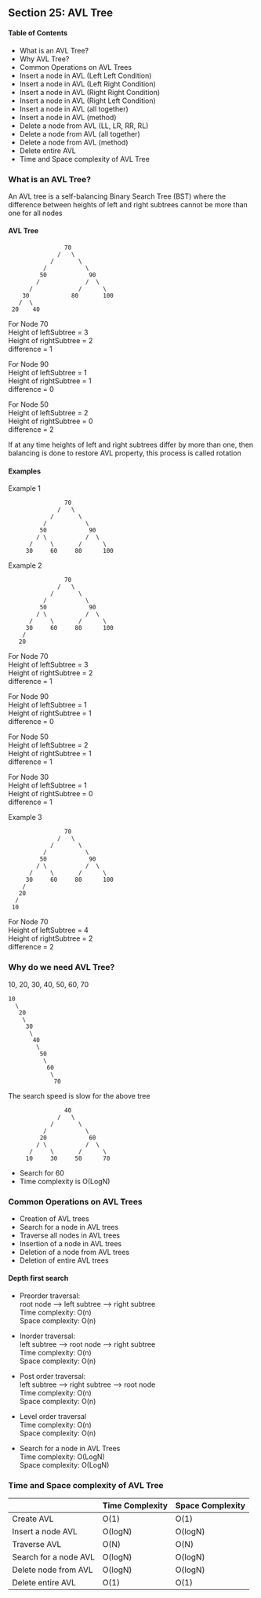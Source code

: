 ## Section 25: AVL Tree

#### Table of Contents
- What is an AVL Tree?
- Why AVL Tree?
- Common Operations on AVL Trees
- Insert a node in AVL (Left Left Condition)
- Insert a node in AVL (Left Right Condition)
- Insert a node in AVL (Right Right Condition)
- Insert a node in AVL (Right Left Condition)
- Insert a node in AVL (all together)
- Insert a node in AVL (method)
- Delete a node from AVL (LL, LR, RR, RL)
- Delete a node from AVL (all together)
- Delete a node from AVL (method)
- Delete entire AVL
- Time and Space complexity of AVL Tree


### What is an AVL Tree?

An AVL tree is a self-balancing Binary Search Tree (BST) where the difference between
heights of left and right subtrees cannot be more than one for all nodes

#### AVL Tree
```
                70
              /   \  
            /       \  
          /           \  
         50            90
        /             /  \ 
      /             /      \ 
    30            80       100
   /  \       
 20    40  
```

For Node 70 \
Height of leftSubtree = 3 \
Height of rightSubtree = 2 \
difference = 1 

For Node 90 \
Height of leftSubtree = 1 \
Height of rightSubtree = 1 \
difference = 0 

For Node 50 \
Height of leftSubtree = 2 \
Height of rightSubtree = 0 \
difference = 2

If at any time heights of left and right subtrees differ by more than one, then 
balancing is done to restore AVL property, this process is called rotation

#### Examples

Example 1
```
                70
              /   \  
            /       \  
          /           \  
         50            90
        / \           /  \ 
      /     \       /      \ 
     30     60     80      100
```

Example 2
```
                70
              /   \  
            /       \  
          /           \  
         50            90
        / \           /  \ 
      /     \       /      \ 
     30     60     80      100
    / 
   20
```

For Node 70 \
Height of leftSubtree = 3 \
Height of rightSubtree = 2 \
difference = 1

For Node 90 \
Height of leftSubtree = 1 \
Height of rightSubtree = 1 \
difference = 0

For Node 50 \
Height of leftSubtree = 2 \
Height of rightSubtree = 1 \
difference = 1

For Node 30 \
Height of leftSubtree = 1 \
Height of rightSubtree = 0 \
difference = 1


Example 3
```
                70
              /   \  
            /       \  
          /           \  
         50            90
        / \           /  \ 
      /     \       /      \ 
     30     60     80      100
    / 
   20
  /
 10
```
For Node 70 \
Height of leftSubtree = 4 \
Height of rightSubtree = 2 \
difference = 2


### Why do we need AVL Tree?

10, 20, 30, 40, 50, 60, 70 
```
10
  \ 
   20
    \ 
     30 
      \ 
       40 
        \ 
         50
          \ 
           60 
            \ 
             70 
```

The search speed is slow for the above tree
```
                40
              /   \  
            /       \  
          /           \  
         20            60
        / \           /  \ 
      /     \       /      \ 
     10     30     50      70
```

- Search for 60
- Time complexity is O(LogN)

### Common Operations on AVL Trees
- Creation of AVL trees
- Search for a node in AVL trees
- Traverse all nodes in AVL trees 
- Insertion of a node in AVL trees
- Deletion of a node from AVL trees
- Deletion of entire AVL trees

#### Depth first search
- Preorder traversal: \
root node --> left subtree --> right subtree \
Time complexity: O(n) \
Space complexity: O(n)

- Inorder traversal: \
left subtree --> root node --> right subtree \
Time complexity: O(n) \
Space complexity: O(n)

- Post order traversal: \
left subtree --> right subtree --> root node \
Time complexity: O(n) \
Space complexity: O(n)

- Level order traversal \
Time complexity: O(n) \
Space complexity: O(n)

- Search for a node in AVL Trees \
Time complexity: O(LogN) \
Space complexity: O(LogN)


### Time and Space complexity of AVL Tree
|                       | Time Complexity | Space Complexity |
|-----------------------|-----------------|------------------|
| Create AVL            | O(1)            | O(1)             |
| Insert a node AVL     | O(logN)         | O(logN)          |
| Traverse AVL          | O(N)            | O(N)             |
| Search for a node AVL | O(logN)         | O(logN)          |
| Delete node from AVL  | O(logN)         | O(logN)          |
| Delete entire AVL     | O(1)            | O(1)             |